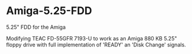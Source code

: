 # Amiga-5.25-FDD
5.25" FDD for the Amiga


Modifying TEAC FD-55GFR 7193-U to work as an Amiga 880 KB 5.25" floppy drive with full implementation of 'READY' an 'Disk Change' signals.
